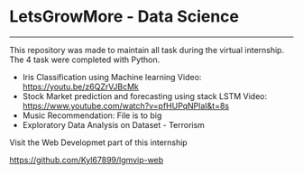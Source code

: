 # LetsGrowMore - Data Science

____________________________________________________________________________________________________

This repository was made to maintain all task during the virtual internship. The 4 task were completed with Python.

- Iris Classification using Machine learning
  Video: https://youtu.be/z6QZrVJBcMk
- Stock Market prediction and forecasting using stack LSTM
  Video: https://www.youtube.com/watch?v=pfHUPqNPlaI&t=8s
- Music Recommendation: File is to big
- Exploratory Data Analysis on Dataset - Terrorism

<!--- ![image](https://github.com/Kyl67899/lgmvip-data-science/assets/35744262/8b2336d3-4c08-4947-a286-26ef321982da) ---> 

Visit the Web Developmet part of this internship

https://github.com/Kyl67899/lgmvip-web

